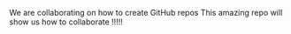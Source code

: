 We are collaborating on how to create GitHub repos
This amazing repo will show us how to collaborate
!!!!!
